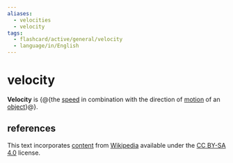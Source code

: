 ```yaml
---
aliases:
  - velocities
  - velocity
tags:
  - flashcard/active/general/velocity
  - language/in/English
---
```


# velocity

__Velocity__ is {@{the [speed](speed.md) in combination with the direction of [motion](motion.md) of an [object](physical%20object.md)}@}. <!--SR:!2025-05-18,233,330-->

## references

This text incorporates [content](https://en.wikipedia.org/wiki/velocity) from [Wikipedia](Wikipedia.md) available under the [CC BY-SA 4.0](https://creativecommons.org/licenses/by-sa/4.0/) license.

